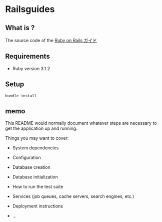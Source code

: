 # Railsguides

## What is ?

The source code of the [Ruby on Rails ガイド](https://railsguides.jp)

## Requirements

- Ruby version
  3.1.2

## Setup

```shell
bundle install
```

## memo

This README would normally document whatever steps are necessary to get the
application up and running.

Things you may want to cover:

- System dependencies

- Configuration

- Database creation

- Database initialization

- How to run the test suite

- Services (job queues, cache servers, search engines, etc.)

- Deployment instructions

- ...
